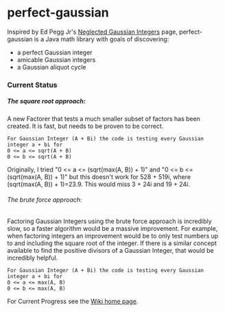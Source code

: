 # perfect-gaussian

Inspired by Ed Pegg Jr's [Neglected Gaussian Integers](http://www.mathpuzzle.com/Gaussians.html) page, perfect-gaussian is a Java math library with goals of discovering:
* a perfect Gaussian integer
* amicable Gaussian integers
* a Gaussian aliquot cycle

### Current Status

##### The square root approach:
A new Factorer that tests a much smaller subset of factors has been created. It is fast, but needs to be proven to be correct.

    For Gaussian Integer (A + Bi) the code is testing every Gaussian integer a + bi for 
    0 <= a <= sqrt(A + B)
    0 <= b <= sqrt(A + B)
    
Originally, I tried "0 <= a <= (sqrt(max(A, B)) + 1)" and "0 <= b <= (sqrt(max(A, B)) + 1)" but this doesn't work for 528 + 519i, where (sqrt(max(A, B)) + 1)=23.9. This would miss 3 + 24i and 19 + 24i.


###### The brute force approach:

Factoring Gaussian Integers using the brute force approach is incredibly slow, so a faster algorithm would be a massive improvement. For example, when factoring integers an improvement would be to only test numbers up to and including the square root of the integer. If there is a similar concept available to find the positive divisors of a Gaussian Integer, that would be incredibly helpful.

    For Gaussian Integer (A + Bi) the code is testing every Gaussian integer a + bi for 
    0 <= a <= max(A, B)
    0 <= b <= max(A, B)

For Current Progress see the [Wiki home page](https://github.com/eli-mcgowan/perfect-gaussian/wiki).
